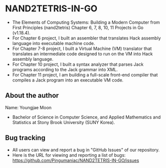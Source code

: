 # NAND2TETRIS-IN-GO
* The Elements of Computing Systems: Building a Modern Computer from First Principles (nand2tetris) Chapter 6, 7, 8, 10, 11 Projects in Go (v1.18.4).
* For Chapter 6 project, I built an assembler that translates Hack assembly language into executable machine code.
* For Chapter 7-8 project, I built a Virtual Machine (VM) translator that translates an intermediate code designed to run on the VM into Hack assembly language.
* For Chapter 10 project, I built a syntax analyzer that parses Jack programs according to the Jack grammar into XML.
* For Chapter 11 project, I am building a full-scale front-end compiler that compiles a Jack program into an executable VM code.

## About the author

Name: Youngjae Moon
* Bachelor of Science in Computer Science, and Applied Mathematics and Statistics at Stony Brook University (SUNY Korea).

## Bug tracking

* All users can view and report a bug in "GitHub Issues" of our repository. 
* Here is the URL for viewing and reporting a list of bugs: https://github.com/Pingumaniac/NAND2TETRIS-IN-GO/issues
